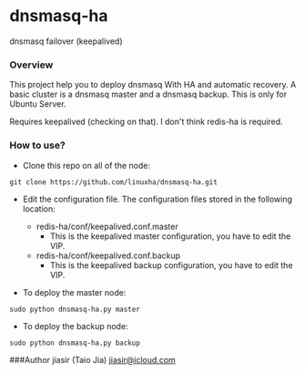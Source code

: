 dnsmasq-ha
==========

dnsmasq failover (keepalived)

### Overview
This project help you to deploy dnsmasq With HA and automatic recovery. A basic cluster is a dnsmasq master and a dnsmasq backup. This is only for Ubuntu Server.

Requires keepalived (checking on that). I don't think redis-ha is required.

### How to use?
* Clone this repo on all of the node:
```
git clone https://github.com/linuxha/dnsmasq-ha.git
```

* Edit the configuration file. The configuration files stored in the following location:
  * redis-ha/conf/keepalived.conf.master
    - This is the keepalived master configuration, you have to edit the VIP.
  * redis-ha/conf/keepalived.conf.backup
    - This is the keepalived backup configuration, you have to edit the VIP.

* To deploy the master node:
```
sudo python dnsmasq-ha.py master
```

* To deploy the backup node:
```
sudo python dnsmasq-ha.py backup
```

###Author
jiasir (Taio Jia) <jiasir@icloud.com>
